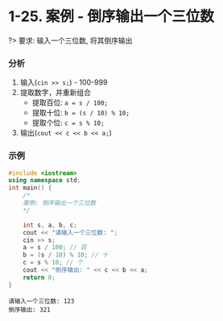 # 1-25. 案例 - 倒序输出一个三位数

?> 要求: 输入一个三位数, 将其倒序输出

### 分析

1. 输入(`cin >> s;`) - 100-999
2. 提取数字，并重新组合
    - 提取百位: `a = s / 100;`
    - 提取十位: `b = (s / 10) % 10;`
    - 提取个位: `c = s % 10;`
3. 输出(`cout << c << b << a;`)

### 示例

```cpp
#include <iostream>
using namespace std;
int main() {
    /*
    案例: 倒序输出一个三位数
    */

    int s, a, b, c;
    cout << "请输入一个三位数: ";
    cin >> s;
    a = s / 100; // 百
    b = (s / 10) % 10; // 十
    c = s % 10; // 个
    cout << "倒序输出: " << c << b << a;
    return 0;
}
```

```output
请输入一个三位数: 123
倒序输出: 321
```